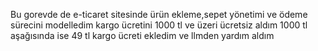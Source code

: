 Bu gorevde de e-ticaret sitesinde ürün ekleme,sepet yönetimi ve ödeme sürecini modelledim kargo ücretini 1000 tl ve üzeri ücretsiz aldım 1000 tl aşağısında ise 49 tl kargo ücreti ekledim ve llmden yardım aldım 


